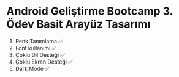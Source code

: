 # Android Geliştirme Bootcamp 3. Ödev Basit Arayüz Tasarımı
1) Renk Tanımlama ✅
2) Font kullanımı ✅
3) Çoklu Dil Desteği ✅
4) Çoklu Ekran Desteği ✅
5) Dark Mode ✅
